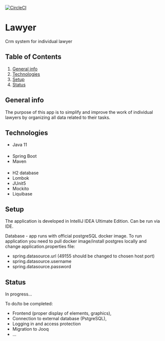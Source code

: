 [![CircleCI](https://circleci.com/gh/BartlomiejBak/lawyer.svg?style=svg)](https://circleci.com/gh/BartlomiejBak/lawyer)

# Lawyer
Crm system for individual lawyer

## Table of Contents
1. [General info](#General-info)
2. [Technologies](#Technologies)
3. [Setup](#Setup)
4. [Status](#Status)


## General info
The purpose of this app is to simplify and improve the work of individual lawyers by organizing
all data related to their tasks. 

## Technologies
- Java 11 
####
- Spring Boot
- Maven
####
- H2 database
- Lombok
- JUnit5
- Mockito
- Liquibase
####
## Setup
The application is developed in IntelliJ IDEA Ultimate Edition.
Can be run via IDE. 

Database - app runs with official postgreSQL docker image. To run application you need to pull docker image/install postgres locally
and change application.properties file:
- spring.datasource.url (49155 should be changed to chosen host port)
- spring.datasource.username
- spring.datasource.password

## Status
In progress...

To do/to be completed:
* Frontend (proper display of elements, graphics),
* Connection to external database (PstgreSQL),
* Logging in and access protection
* Migration to Jooq
* ...
